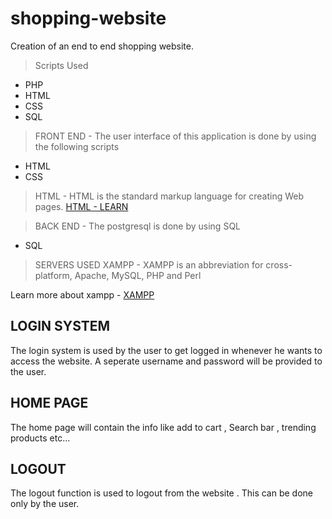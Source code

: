 # shopping-website
Creation of an end to end shopping website.

> Scripts Used
* PHP
* HTML
* CSS
* SQL

> FRONT END - The user interface of this application is done by using the following scripts
* HTML
* CSS

> HTML - HTML is the standard markup language for creating Web pages.
[HTML - LEARN](https://html.com/)

> BACK END - The postgresql is done by using SQL
* SQL

> SERVERS USED 
XAMPP - XAMPP is an abbreviation for cross-platform, Apache, MySQL, PHP and Perl

Learn more about xampp - [XAMPP](https://www.apachefriends.org/about.html)

## LOGIN SYSTEM
The login system is used by the user to get logged in whenever he wants to access the website. A seperate username and password will be provided to the user.

## HOME PAGE
The home page will contain the info like add to cart , Search bar , trending products etc...

## LOGOUT 
The logout function is used to logout from the website . This can be done only by the user.




